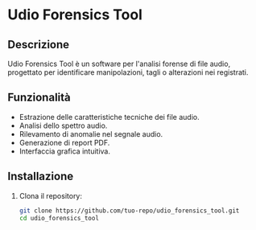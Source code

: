 # Udio Forensics Tool

## Descrizione

Udio Forensics Tool è un software per l'analisi forense di file audio, progettato per identificare manipolazioni, tagli o alterazioni nei registrati.

## Funzionalità

- Estrazione delle caratteristiche tecniche dei file audio.
- Analisi dello spettro audio.
- Rilevamento di anomalie nel segnale audio.
- Generazione di report PDF.
- Interfaccia grafica intuitiva.

## Installazione

1. Clona il repository:
   ```bash
   git clone https://github.com/tuo-repo/udio_forensics_tool.git
   cd udio_forensics_tool